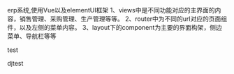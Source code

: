 erp系统,使用Vue以及elementUI框架
1、views中是不同功能对应的主界面的内容，销售管理、采购管理、生产管理等等。
2、router中为不同的url对应的页面组件，以及左侧的菜单内容。
3、layout下的component为主要的界面构架，侧边菜单、导航栏等等


test

djtest